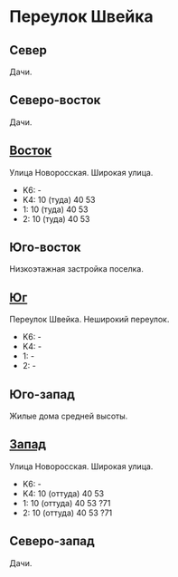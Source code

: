 # Переулок Швейка

## Север

Дачи.

## Северо-восток

Дачи.

## [Восток](./10405065.md)

Улица Новоросская.
Широкая улица.

* K6:   -
* K4:   10 (туда)   40  53
* 1:    10 (туда)   40  53
* 2:    10 (туда)   40  53

## Юго-восток

Низкоэтажная застройка поселка.

## [Юг](./10395070.md)

Переулок Швейка.
Неширокий переулок.

* K6:   -
* K4:   -
* 1:    -
* 2:    -

## Юго-запад

Жилые дома средней высоты.

## [Запад](./10390065.md)

Улица Новоросская.
Широкая улица.

* K6:   -
* K4:   10 (оттуда) 40  53
* 1:    10 (оттуда) 40  53 ?71
* 2:    10 (оттуда) 40  53 ?71

## Северо-запад

Дачи.
